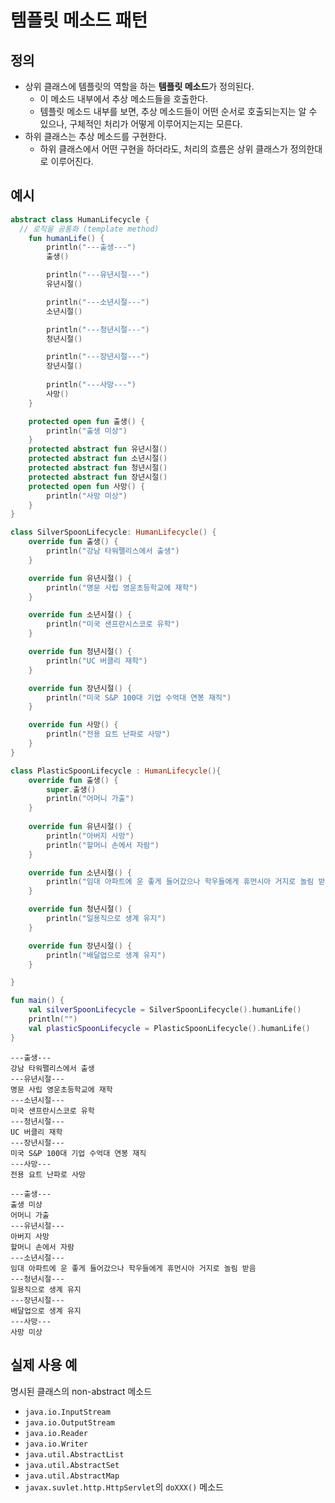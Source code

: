 # 템플릿 메소드 패턴

## 정의
- 상위 클래스에 템플릿의 역할을 하는 **템플릿 메소드**가 정의된다.
  - 이 메소드 내부에서 추상 메소드들을 호출한다.
  - 템플릿 메소드 내부를 보면, 추상 메소드들이 어떤 순서로 호출되는지는 알 수 있으나, 구체적인 처리가 어떻게 이루어지는지는 모른다.
- 하위 클래스는 추상 메소드를 구현한다.
  - 하위 클래스에서 어떤 구현을 하더라도, 처리의 흐름은 상위 클래스가 정의한대로 이루어진다.
  
## 예시

```kotlin
abstract class HumanLifecycle {
  // 로직을 공통화 (template method)
    fun humanLife() {
        println("---출생---")
        출생()

        println("---유년시절---")
        유년시절()

        println("---소년시절---")
        소년시절()

        println("---청년시절---")
        청년시절()

        println("---장년시절---")
        장년시절()
        
        println("---사망---")
        사망()
    }

    protected open fun 출생() {
        println("출생 미상")
    }
    protected abstract fun 유년시절()
    protected abstract fun 소년시절()
    protected abstract fun 청년시절()
    protected abstract fun 장년시절()
    protected open fun 사망() {
        println("사망 미상")
    }
}
```

```kotlin
class SilverSpoonLifecycle: HumanLifecycle() {
    override fun 출생() {
        println("강남 타워팰리스에서 출생")
    }

    override fun 유년시절() {
        println("명문 사립 영운초등학교에 재학")
    }

    override fun 소년시절() {
        println("미국 샌프란시스코로 유학")
    }

    override fun 청년시절() {
        println("UC 버클리 재학")
    }

    override fun 장년시절() {
        println("미국 S&P 100대 기업 수억대 연봉 재직")
    }

    override fun 사망() {
        println("전용 요트 난파로 사망")
    }
}

class PlasticSpoonLifecycle : HumanLifecycle(){
    override fun 출생() {
        super.출생()
        println("어머니 가출")
    }
    
    override fun 유년시절() {
        println("아버지 사망")
        println("할머니 손에서 자람")
    }

    override fun 소년시절() {
        println("임대 아파트에 운 좋게 들어갔으나 학우들에게 휴먼시아 거지로 놀림 받음")
    }

    override fun 청년시절() {
        println("일용직으로 생계 유지")
    }

    override fun 장년시절() {
        println("배달업으로 생계 유지")
    }

}
```

```kotlin
fun main() {
    val silverSpoonLifecycle = SilverSpoonLifecycle().humanLife()
    println("")
    val plasticSpoonLifecycle = PlasticSpoonLifecycle().humanLife()
}
```

```
---출생---
강남 타워팰리스에서 출생
---유년시절---
명문 사립 영운초등학교에 재학
---소년시절---
미국 샌프란시스코로 유학
---청년시절---
UC 버클리 재학
---장년시절---
미국 S&P 100대 기업 수억대 연봉 재직
---사망---
전용 요트 난파로 사망

---출생---
출생 미상
어머니 가출
---유년시절---
아버지 사망
할머니 손에서 자람
---소년시절---
임대 아파트에 운 좋게 들어갔으나 학우들에게 휴먼시아 거지로 놀림 받음
---청년시절---
일용직으로 생계 유지
---장년시절---
배달업으로 생계 유지
---사망---
사망 미상
```

## 실제 사용 예
명시된 클래스의 non-abstract 메소드
- `java.io.InputStream`
- `java.io.OutputStream`
- `java.io.Reader`
- `java.io.Writer`
- `java.util.AbstractList`
- `java.util.AbstractSet`
- `java.util.AbstractMap`
- `javax.suvlet.http.HttpServlet`의 `doXXX()` 메소드
